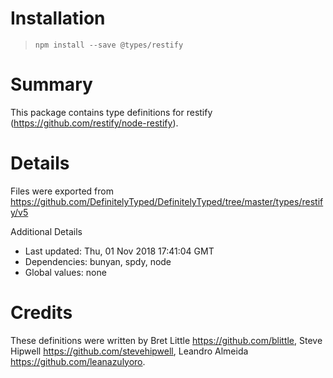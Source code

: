 # Installation
> `npm install --save @types/restify`

# Summary
This package contains type definitions for restify (https://github.com/restify/node-restify).

# Details
Files were exported from https://github.com/DefinitelyTyped/DefinitelyTyped/tree/master/types/restify/v5

Additional Details
 * Last updated: Thu, 01 Nov 2018 17:41:04 GMT
 * Dependencies: bunyan, spdy, node
 * Global values: none

# Credits
These definitions were written by Bret Little <https://github.com/blittle>, Steve Hipwell <https://github.com/stevehipwell>, Leandro Almeida <https://github.com/leanazulyoro>.
